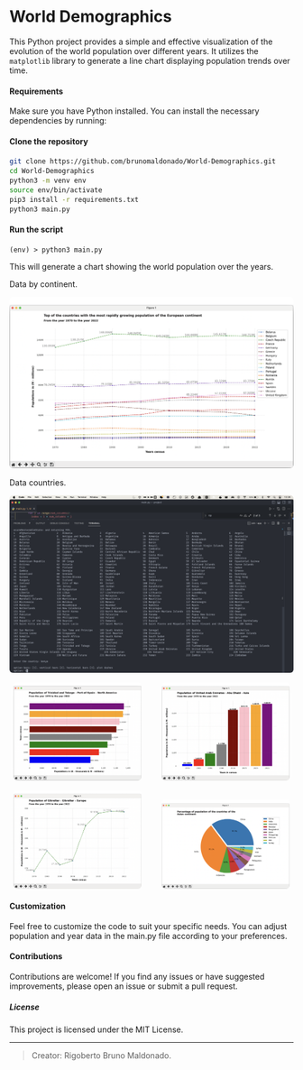 # World Demographics

This Python project provides a simple and effective visualization of the evolution of the world population over different years. It utilizes the `matplotlib` library to generate a line chart displaying population trends over time.

#### Requirements

Make sure you have Python installed. You can install the necessary dependencies by running:

#### Clone the repository

```sh
git clone https://github.com/brunomaldonado/World-Demographics.git
cd World-Demographics
python3 -m venv env
source env/bin/activate
pip3 install -r requirements.txt
python3 main.py
```

#### Run the script

```
(env) > python3 main.py
```

This will generate a chart showing the world population over the years.

Data by continent.

<p align="center">
  <img src="./images/european_continent.png" style="border-radius:6px" alt="european_continent chart">
</p>

Data countries.

<p align="center">
  <img src="./images/countries.png" style="border-radius:6px;" alt="countries chart">
</p>

<p align="center">
  <img src="./images/trinidad_and_tobago.png" style="border-radius:6px", width="45% alt="trinidad_and_tobago chart">
&nbsp; &nbsp; &nbsp; &nbsp;
  <img src="./images/united_arab_emirates.png" style="border-radius:6px", width="45% alt="united arab emirates chart">
</p>

<p align="center">
  <img src="./images/gibraltar_europe.png" style="border-radius:6px; max-width:45%; @media-query", alt="gibraltar chart">
&nbsp; &nbsp; &nbsp; &nbsp;
  <img src="./images/pie_asian_continent.png" style="border-radius:6px; max-width:45%;", alt="asian_continent chart">
</p>

<!-- <table style="border:none; border:0; border-collapse:collapse;">
  <tr style="border:none; border:0; border-collapse:collapse">
    <td valign="center"  style="border:none; border:0; border-collapse:collapse"><img src="./images/trinidad_and_tobago.png" style="border-radius:6px;" alt="european_continent chart"></td>
    <td valign="top" style="border:none; border:0; border-collapse:collapse"><img src="./images/united_arab_emirates.png" style="border-radius:6px;" alt="european_continent chart"></td>
  </tr>
   <tr style="border:none; border:0; border-collapse:collapse">
    <td valign="top" style="border: none; border-collapse:collapse"><img src="./images/gibraltar.png" style="border-radius:6px" alt="european_continent chart"></td>
    <td valign="top" style="border:none; border:0; border-collapse:collapse"><img src="./images/asian_continent.png" style="border-radius:6px" alt="european_continent chart"></td>
  </tr>
</table> -->

<!-- |  [![](https://i.postimg.cc/zBF91MgQ/timor-leste.png)](https://i.postimg.cc/zBF91MgQ/timor-leste.png) | [![](https://i.postimg.cc/59ksFbb3/united-arab-emirates.png)](https://i.postimg.cc/59ksFbb3/united-arab-emirates.png)  |
| ------------ | ------------ |
| [![](https://i.postimg.cc/mrXmNs7B/gibraltar.png)](https://i.postimg.cc/mrXmNs7B/gibraltar.png)  |  [![](https://i.postimg.cc/QCLk0xCG/asian_continent.png)](https://i.postimg.cc/QCLk0xCG/asian_continent.png) | -->

<!-- <table>
  <tr>
    <td valign="top"><img src="./images/gibraltar.png" style="border-radius:6px" alt="europe chart"></td>
    <td valign="top"><img src="./images/asian_continent.png" style="border-radius:6px" alt="europe chart"></td>
  </tr>
</table> -->

#### Customization

Feel free to customize the code to suit your specific needs. You can adjust population and year data in the main.py file according to your preferences.

#### Contributions

Contributions are welcome! If you find any issues or have suggested improvements, please open an issue or submit a pull request.

##### License

This project is licensed under the MIT License.

---

> Creator: Rigoberto Bruno Maldonado.
